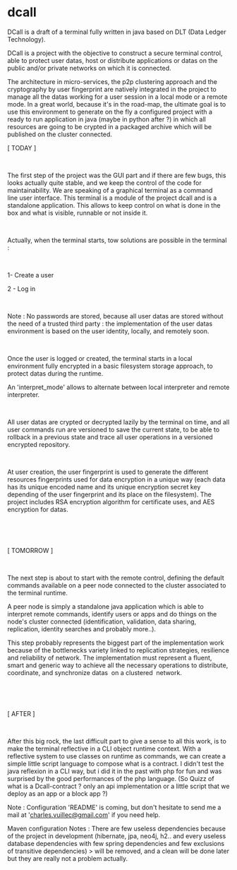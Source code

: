 # dcall

DCall is a draft of a terminal fully written in java based on DLT (Data Ledger Technology).

DCall is a project with the objective to construct a secure terminal control, able to protect user datas, host or distribute applications or datas on the public and/or private networks on which it is connected.



The architecture in micro-services, the p2p clustering approach and the cryptography by user fingerprint are natively integrated in the project to manage all the datas working for a user session in a local mode or a remote mode. In a great world, because it's in the road-map, the ultimate goal is to use this environment to generate on the fly a configured project with a ready to run application in java (maybe in python after ?) in which all resources are going to be crypted in a packaged archive which will be published on the cluster connected.



[ TODAY ]

​

The first step of the project was the GUI part and if there are few bugs, this looks actually quite stable, and we keep the control of the code for maintainability. We are speaking of a graphical terminal as a command line user interface. This terminal is a module of the project dcall and is a standalone application. This allows to keep control on what is done in the box and what is visible, runnable or not inside it.

​

Actually, when the terminal starts, tow solutions are possible in the terminal : 

​

1- Create a user

2 - Log in

​

Note : No passwords are stored, because all user datas are stored without the need of a trusted third party : the implementation of the user datas environment is based on the user identity, locally, and remotely soon.

​

Once the user is logged or created, the terminal starts in a local environment fully encrypted in a basic filesystem storage approach, to protect datas during the runtime.

An 'interpret_mode' allows to alternate between local interpreter and remote interpreter.

​

All user datas are crypted or decrypted lazily by the terminal on time, and all user commands run are versioned to save the current state, to be able to rollback in a previous state and trace all user operations in a versioned encrypted repository.

​

At user creation, the user fingerprint is used to generate the different resources fingerprints used for data encryption in a unique way (each data has its unique encoded name and its unique encryption secret key depending of the user fingerprint and its place on the filesystem). The project includes RSA encryption algorithm for certificate uses, and AES encryption for datas.

​

​

[ TOMORROW ]

​

The next step is about to start with the remote control, defining the default commands available on a peer node connected to the cluster associated to the terminal runtime.

A peer node is simply a standalone java application which is able to interpret remote commands, identify users or apps and do things on the node's cluster connected (identification, validation, data sharing, replication, identity searches and probably more..).



This step probably represents the biggest part of the implementation work because of the bottlenecks variety linked to replication strategies, resilience and reliability of network. The implementation must represent a fluent, smart and generic way to achieve all the necessary operations to distribute, coordinate, and synchronize datas  on a clustered  network.

​

​

[ AFTER ]

​

After this big rock, the last difficult part to give a sense to all this work, is to make the terminal reflective in a CLI object runtime context. With a reflective system to use classes on runtime as commands, we can create a simple little script language to compose what is a contract. I didn't test the java reflexion in a CLI way, but i did it in the past with php for fun and was surprised by the good performances of the php language. (So Quizz of what is a Dcall-contract ? only an api implementation or a little script that we deploy as an app or a block app ?)




Note : Configuration 'README' is coming, but don't hesitate to send me a mail at 'charles.vuillec@gmail.com' if you need help.

Maven configuration Notes : There are few useless dependencies because of the project in development (hibernate, jpa, neo4j, h2.. and every useless database dependencies with few spring dependencies and few exclusions of transitive dependencies) > will be removed, and a clean will be done later but they are really not a problem actually.
